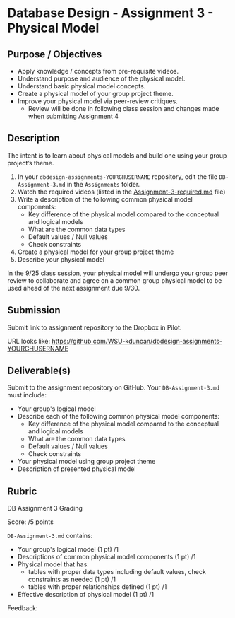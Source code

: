 # Database Design - Assignment 3 - Physical Model

## Purpose / Objectives

- Apply knowledge / concepts from pre-requisite videos.
- Understand purpose and audience of the physical model.
- Understand basic physical model concepts.
- Create a physical model of your group project theme.
- Improve your physical model via peer-review critiques.
	- Review will be done in following class session and changes made when submitting Assignment 4

## Description

The intent is to learn about physical models and build one using your group project’s theme.

1. In your `dbdesign-assignments-YOURGHUSERNAME` repository, edit the file `DB-Assignment-3.md` in the `Assignments` folder.
2. Watch the required videos (listed in the [Assignment-3-required.md](Assignment-3-required.md) file)
3. Write a description of the following common physical model components:
	- Key difference of the physical model compared to the conceptual and logical models
	- What are the common data types
	- Default values / Null values
	- Check constraints
4. Create a physical model for your group project theme
5. Describe your physical model

In the 9/25 class session, your physical model will undergo your group peer review to collaborate and agree on a common group physical model to be used ahead of the next assignment due 9/30.

## Submission

Submit link to assignment repository to the Dropbox in Pilot. 

URL looks like: https://github.com/WSU-kduncan/dbdesign-assignments-YOURGHUSERNAME

## Deliverable(s)

Submit to the assignment repository on GitHub.  Your `DB-Assignment-3.md` must include:

- Your group's logical model
- Describe each of the following common physical model components:
	- Key difference of the physical model compared to the conceptual and logical models
	- What are the common data types
	- Default values / Null values
	- Check constraints
- Your physical model using group project theme
- Description of presented physical model

## Rubric

DB Assignment 3 Grading

Score: /5 points

`DB-Assignment-3.md` contains:
- Your group's logical model (1 pt) /1
- Descriptions of common physical model components (1 pt) /1
- Physical model that has:
    - tables with proper data types including default values, check constraints as needed (1 pt) /1
    - tables with proper relationships defined (1 pt) /1
- Effective description of physical model (1 pt) /1

Feedback: 
